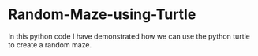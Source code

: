# Random-Maze-using-Turtle
In this python code I have demonstrated how we can use the python turtle to create a random maze. 
